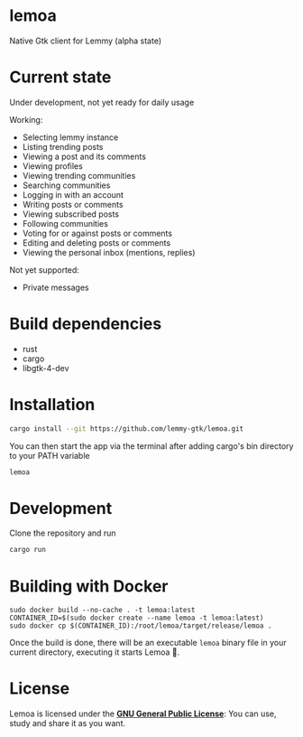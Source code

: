 # lemoa

Native Gtk client for Lemmy (alpha state)

# Current state

Under development, not yet ready for daily usage

Working:

- Selecting lemmy instance
- Listing trending posts
- Viewing a post and its comments
- Viewing profiles
- Viewing trending communities
- Searching communities
- Logging in with an account
- Writing posts or comments
- Viewing subscribed posts
- Following communities
- Voting for or against posts or comments
- Editing and deleting posts or comments
- Viewing the personal inbox (mentions, replies)

Not yet supported:

- Private messages

# Build dependencies

- rust
- cargo
- libgtk-4-dev

# Installation

```sh
cargo install --git https://github.com/lemmy-gtk/lemoa.git
```

You can then start the app via the terminal after adding cargo's bin directory to your PATH variable

```sh
lemoa
```

# Development

Clone the repository and run

```sh
cargo run
```

# Building with Docker

```
sudo docker build --no-cache . -t lemoa:latest
CONTAINER_ID=$(sudo docker create --name lemoa -t lemoa:latest)
sudo docker cp $(CONTAINER_ID):/root/lemoa/target/release/lemoa .
```

Once the build is done, there will be an executable `lemoa` binary file in your current directory, executing it starts Lemoa :tada:.

# License

Lemoa is licensed under the [**GNU General Public License**](https://www.gnu.org/licenses/gpl.html): You can use, study and share it as you want.
